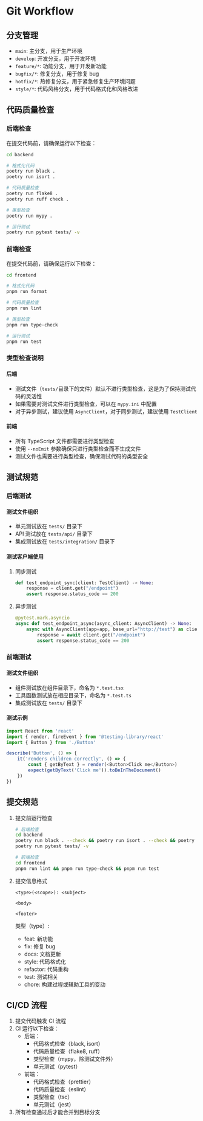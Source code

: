 # Git Workflow

## 分支管理

- `main`: 主分支，用于生产环境
- `develop`: 开发分支，用于开发环境
- `feature/*`: 功能分支，用于开发新功能
- `bugfix/*`: 修复分支，用于修复 bug
- `hotfix/*`: 热修复分支，用于紧急修复生产环境问题
- `style/*`: 代码风格分支，用于代码格式化和风格改进

## 代码质量检查

### 后端检查

在提交代码前，请确保运行以下检查：

```bash
cd backend

# 格式化代码
poetry run black .
poetry run isort .

# 代码质量检查
poetry run flake8 .
poetry run ruff check .

# 类型检查
poetry run mypy .

# 运行测试
poetry run pytest tests/ -v
```

### 前端检查

在提交代码前，请确保运行以下检查：

```bash
cd frontend

# 格式化代码
pnpm run format

# 代码质量检查
pnpm run lint

# 类型检查
pnpm run type-check

# 运行测试
pnpm run test
```

### 类型检查说明

#### 后端
- 测试文件（`tests/`目录下的文件）默认不进行类型检查，这是为了保持测试代码的灵活性
- 如果需要对测试文件进行类型检查，可以在 `mypy.ini` 中配置
- 对于异步测试，建议使用 `AsyncClient`，对于同步测试，建议使用 `TestClient`

#### 前端
- 所有 TypeScript 文件都需要进行类型检查
- 使用 `--noEmit` 参数确保只进行类型检查而不生成文件
- 测试文件也需要进行类型检查，确保测试代码的类型安全

## 测试规范

### 后端测试

#### 测试文件组织
- 单元测试放在 `tests/` 目录下
- API 测试放在 `tests/api/` 目录下
- 集成测试放在 `tests/integration/` 目录下

#### 测试客户端使用
1. 同步测试
   ```python
   def test_endpoint_sync(client: TestClient) -> None:
       response = client.get("/endpoint")
       assert response.status_code == 200
   ```

2. 异步测试
   ```python
   @pytest.mark.asyncio
   async def test_endpoint_async(async_client: AsyncClient) -> None:
       async with AsyncClient(app=app, base_url="http://test") as client:
           response = await client.get("/endpoint")
           assert response.status_code == 200
   ```

### 前端测试

#### 测试文件组织
- 组件测试放在组件目录下，命名为 `*.test.tsx`
- 工具函数测试放在相应目录下，命名为 `*.test.ts`
- 集成测试放在 `tests/` 目录下

#### 测试示例
```typescript
import React from 'react'
import { render, fireEvent } from '@testing-library/react'
import { Button } from './Button'

describe('Button', () => {
    it('renders children correctly', () => {
        const { getByText } = render(<Button>Click me</Button>)
        expect(getByText('Click me')).toBeInTheDocument()
    })
})
```

## 提交规范

1. 提交前运行检查
   ```bash
   # 后端检查
   cd backend
   poetry run black . --check && poetry run isort . --check && poetry run flake8 . && poetry run mypy . && poetry run ruff check .
   poetry run pytest tests/ -v

   # 前端检查
   cd frontend
   pnpm run lint && pnpm run type-check && pnpm run test
   ```

2. 提交信息格式
   ```
   <type>(<scope>): <subject>

   <body>

   <footer>
   ```

   类型（type）:
   - feat: 新功能
   - fix: 修复 bug
   - docs: 文档更新
   - style: 代码格式化
   - refactor: 代码重构
   - test: 测试相关
   - chore: 构建过程或辅助工具的变动

## CI/CD 流程

1. 提交代码触发 CI 流程
2. CI 运行以下检查：
   - 后端：
     - 代码格式检查（black, isort）
     - 代码质量检查（flake8, ruff）
     - 类型检查（mypy，除测试文件外）
     - 单元测试（pytest）
   - 前端：
     - 代码格式检查（prettier）
     - 代码质量检查（eslint）
     - 类型检查（tsc）
     - 单元测试（jest）
3. 所有检查通过后才能合并到目标分支 